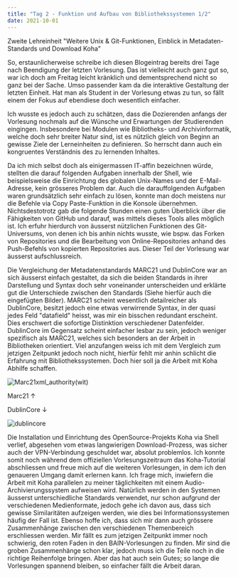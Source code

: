 ```yaml
---
title: "Tag 2 - Funktion und Aufbau von Bibliothekssystemen 1/2"
date: 2021-10-01
---
```


Zweite Lehreinheit "Weitere Unix & Git-Funktionen, Einblick in Metadaten-Standards und Download Koha"

So, erstaunlicherweise schreibe ich diesen Blogeintrag bereits drei Tage nach Beendigung der letzten Vorlesung. Das ist vielleicht auch ganz gut so, war ich doch am Freitag leicht kränklich und dementsprechend nicht so ganz bei der Sache. Umso passender kam da die interaktive Gestaltung der letzten Einheit. Hat man als Student in der Vorlesung etwas zu tun, so fällt einem der Fokus auf ebendiese doch wesentlich einfacher. 

Ich wusste es jedoch auch zu schätzen, dass die Dozierenden anfangs der Vorlesung nochmals auf die Wünsche und Erwartungen der Studierenden eingingen. Insbesondere bei Modulen wie Bibliotheks- und Archivinformatik, welche doch sehr breiter Natur sind, ist es nützlich gleich von Beginn an gewisse Ziele der Lerneinheiten zu definieren. So herrscht dann auch ein kongruentes Verständnis des zu lernenden Inhaltes. 

Da ich mich selbst doch als einigermassen IT-affin bezeichnen würde, stellten die darauf folgenden Aufgaben innerhalb der Shell, wie beispielsweise die Einrichtung des globalen Unix-Names und der E-Mail-Adresse, kein grösseres Problem dar. Auch die darauffolgenden Aufgaben waren grundsätzlich sehr einfach zu lösen, konnte man doch meistens nur die Befehle via Copy Paste-Funktion in die Konsole übernehmen. Nichtsdestotrotz gab die folgende Stunden einen guten Überblick über die Fähigkeiten von GitHub und darauf, was mittels dieses Tools alles möglich ist. Ich erfuhr hierdurch von äusserst nützlichen Funktionen des Git-Universums, von denen ich bis anhin nichts wusste, wie bspw. das Forken von Repositories und die Bearbeitung von Online-Repositories anhand des Push-Befehls von kopierten Repositories aus. Dieser Teil der Vorlesung war äusserst aufschlussreich.

Die Vergleichung der Metadatenstandards MARC21 und DublinCore war an sich äusserst einfach gestaltet, da sich die beiden Standards in ihrer Darstellung und Syntax doch sehr voneinander unterscheiden und erklärte gut die Unterschiede zwischen den Standards (Siehe hierfür auch die eingefügten Bilder). MARC21 scheint wesentlich detailreicher als DublinCore, besitzt jedoch eine etwas verwirrende Syntax, in der quasi jedes Feld "datafield" heisst, was mir ein bisschen redundant erscheint. Dies erschwert die sofortige Distinktion verschiedener Datenfelder. DublinCore im Gegensatz scheint einfacher lesbar zu sein, jedoch weniger spezifisch als MARC21, welches sich besonders an der Arbeit in Bibliotheken orientiert. Viel anzufangen weiss ich mit dem Vergleich zum jetzigen Zeitpunkt jedoch noch nicht, hierfür fehlt mir anhin schlicht die Erfahrung mit Bibliothekssystemen. Doch hier soll ja die Arbeit mit Koha Abhilfe schaffen. 

![Marc21xml_authority(wit)](https://user-images.githubusercontent.com/91458246/150091455-a1102c6f-2e1d-4577-82e1-1bccf6ee44e7.png)

Marc21 ↑

DublinCore ↓

![dublincore](https://user-images.githubusercontent.com/91458246/150091075-dada5a68-63ef-4fce-ac93-7a71da57cafb.JPG)


Die Installation und Einrichtung des OpenSource-Projekts Koha via Shell verlief, abgesehen vom etwas langwierigen Download-Prozess, was sicher auch der VPN-Verbindung geschuldet war, absolut problemlos. Ich konnte somit noch während dem offiziellen Vorlesungszeitraum das Koha-Tutorial abschliessen und freue mich auf die weiteren Vorlesungen, in dem ich den genaueren Umgang damit erlernen kann. Ich frage mich, inwiefern die Arbeit mit Koha parallelen zu meiner täglichkeiten mit einem Audio-Archivierungssystem aufweisen wird. Natürlich werden in den Systemen äusserst unterschiedliche Standards verwendet, nur schon aufgrund der verschiedenen Medienformate, jedoch gehe ich davon aus, dass sich gewisse Similaritäten aufzeigen werden, wie dies bei Informationssystemen häufig der Fall ist. Ebenso hoffe ich, dass sich mir dann auch grössere Zusammenhänge zwischen den verschiedenen Themenbereich erschliessen werden. Mir fällt es zum jetzigen Zeitpunkt immer noch schwierig, den roten Faden in den BAIN-Vorlesungen zu finden. Mir sind die groben Zusammenhänge schon klar, jedoch muss ich die Teile noch in die richtige Reihenfolge bringen. Aber das hat auch sein Gutes; so lange die Vorlesungen spannend bleiben, so einfacher fällt die Arbeit daran.  

